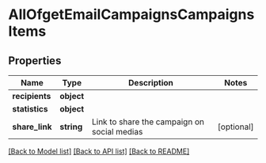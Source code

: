# AllOfgetEmailCampaignsCampaignsItems

## Properties
Name | Type | Description | Notes
------------ | ------------- | ------------- | -------------
**recipients** | **object** |  | 
**statistics** | **object** |  | 
**share_link** | **string** | Link to share the campaign on social medias | [optional] 

[[Back to Model list]](../../README.md#documentation-for-models) [[Back to API list]](../../README.md#documentation-for-api-endpoints) [[Back to README]](../../README.md)

